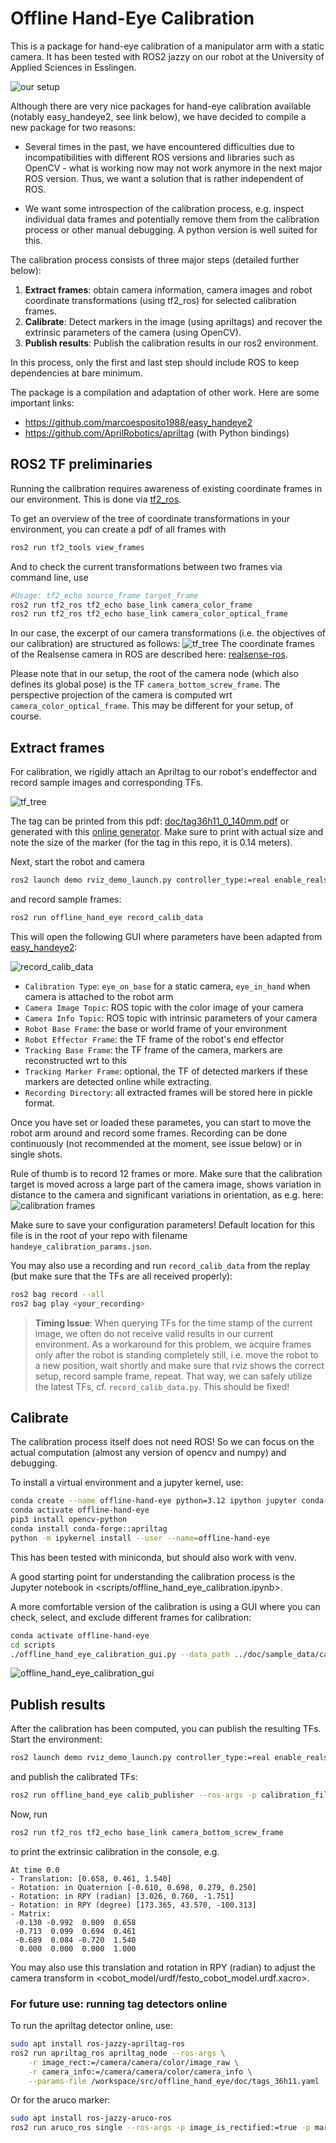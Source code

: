 # Offline Hand-Eye Calibration

This is a package for hand-eye calibration of a manipulator arm with a static camera. It has been tested with ROS2 jazzy on our robot at the University of Applied Sciences in Esslingen.

![our setup](doc/robot_camera_2.png)

Although there are very nice packages for hand-eye calibration available (notably easy_handeye2, see link below), we have decided to compile a new package for two reasons:

- Several times in the past, we have encountered difficulties due to incompatibilities with different ROS versions and libraries such as OpenCV - what is working now may not work anymore in the next major ROS version. Thus, we want a solution that is rather independent of ROS.

- We want some introspection of the calibration process, e.g. inspect individual data frames and potentially remove them from the calibration process or other manual debugging. A python version is well suited for this.

The calibration process consists of three major steps (detailed further below):

1. **Extract frames**: obtain camera information, camera images and robot coordinate transformations (using tf2_ros) for selected calibration frames.
2. **Calibrate**: Detect markers in the image (using apriltags) and recover the extrinsic parameters of the camera (using OpenCV).
3. **Publish results**: Publish the calibration results in our ros2 environment.

In this process, only the first and last step should include ROS to keep dependencies at bare minimum.

The package is a compilation and adaptation of other work. Here are some important links:

- <https://github.com/marcoesposito1988/easy_handeye2>
- <https://github.com/AprilRobotics/apriltag> (with Python bindings)

## ROS2 TF preliminaries

Running the calibration requires awareness of existing coordinate frames in our environment. This is done via [tf2_ros](https://docs.ros.org/en/jazzy/Tutorials/Intermediate/Tf2/Introduction-To-Tf2.html).

To get an overview of the tree of coordinate transformations in your environment, you can create a pdf of all frames with

```bash
ros2 run tf2_tools view_frames
```

And to check the current transformations between two frames via command line, use

```bash
#Usage: tf2_echo source_frame target_frame
ros2 run tf2_ros tf2_echo base_link camera_color_frame
ros2 run tf2_ros tf2_echo base_link camera_color_optical_frame
```

In our case, the excerpt of our camera transformations (i.e. the objectives of our calibration) are structured as follows:
![tf_tree](doc/tf_tree.png)
The coordinate frames of the Realsense camera in ROS are described here: [realsense-ros](https://github.com/IntelRealSense/realsense-ros).

Please note that in our setup, the root of the camera node (which also defines its global pose) is the TF ``camera_bottom_screw_frame``. The perspective projection of the camera is computed wrt ``camera_color_optical_frame``. This may be different for your setup, of course.

## Extract frames

For calibration, we rigidly attach an Apriltag to our robot's endeffector and record sample images and corresponding TFs.

![tf_tree](doc/apriltag1.png)

The tag can be printed from this pdf: [doc/tag36h11_0_140mm.pdf](doc/tag36h11_0_140mm.pdf) or generated with this [online generator](https://shiqiliu-67.github.io/apriltag-generator). Make sure to print with actual size and note the size of the marker (for the tag in this repo, it is 0.14 meters).

Next, start the robot and camera

```bash
ros2 launch demo rviz_demo_launch.py controller_type:=real enable_realsense_camera:=true
```

and record sample frames:

```bash
ros2 run offline_hand_eye record_calib_data
```

This will open the following GUI where parameters have been adapted from [easy_handeye2](https://github.com/marcoesposito1988/easy_handeye2):

![record_calib_data](doc/record_calib_data.png)

- ``Calibration Type``: ``eye_on_base`` for a static camera, ``eye_in_hand`` when camera is attached to the robot arm
- ``Camera Image Topic``: ROS topic with the color image of your camera
- ``Camera Info Topic``: ROS topic with intrinsic parameters of your camera
- ``Robot Base Frame``: the base or world frame of your environment
- ``Robot Effector Frame``: the TF frame of the robot's end effector
- ``Tracking Base Frame``: the TF frame of the camera, markers are reconstructed wrt to this
- ``Tracking Marker Frame``: optional, the TF of detected markers if these markers are detected online while extracting.
- ``Recording Directory``: all extracted frames will be stored here in pickle format.

Once you have set or loaded these parametes, you can start to move the robot arm around and record some frames. Recording can be done continuously (not recommended at the moment, see issue below) or in single shots.

Rule of thumb is to record 12 frames or more. Make sure that the calibration target is moved across a large part of the camera image, shows variation in distance to the camera and significant variations in orientation, as e.g. here:
![calibration frames](doc/all_frames.png)

Make sure to save your configuration parameters! Default location for this file is in the root of your repo with filename ``handeye_calibration_params.json``.

You may also use a recording and run ``record_calib_data`` from the replay (but make sure that the TFs are all received properly):

```bash
ros2 bag record --all
ros2 bag play <your_recording>
```

> **Timing Issue**: When querying TFs for the time stamp of the current image, we often do not receive valid results in our current environment. As a workaround for this problem, we acquire frames only after the robot is standing completely still, i.e. move the robot to a new position, wait shortly and make sure that rviz shows the correct setup, record sample frame, repeat. That way, we can safely utilize the latest TFs, cf. ``record_calib_data.py``. This should be fixed!

## Calibrate

The calibration process itself does not need ROS! So we can focus on the actual computation (almost any version of opencv and numpy) and debugging.

To install a virtual environment and a jupyter kernel, use:

```bash
conda create --name offline-hand-eye python=3.12 ipython jupyter conda-forge::matplotlib 
conda activate offline-hand-eye
pip3 install opencv-python
conda install conda-forge::apriltag
python -m ipykernel install --user --name=offline-hand-eye
```

This has been tested with miniconda, but should also work with venv.

A good starting point for understanding the calibration process is the Jupyter notebook in <scripts/offline_hand_eye_calibration.ipynb>.

A more comfortable version of the calibration is using a GUI where you can check, select, and exclude different frames for calibration:

```bash
conda activate offline-hand-eye
cd scripts
./offline_hand_eye_calibration_gui.py --data_path ../doc/sample_data/calibration/calibdata_2025_08_11-11_51_22 --config ../../../handeye_calibration_params.json --output ../../../handeye_calibration.json
```

![offline_hand_eye_calibration_gui](doc/offline_hand_eye_calibration_gui.png)

## Publish results

After the calibration has been computed, you can publish the resulting TFs. Start the environment:

```bash
ros2 launch demo rviz_demo_launch.py controller_type:=real enable_realsense_camera:=true
```

and publish the calibrated TFs:

```bash
ros2 run offline_hand_eye calib_publisher --ros-args -p calibration_file:=handeye_calibration.json
```

Now, run

```bash
ros2 run tf2_ros tf2_echo base_link camera_bottom_screw_frame
```

to print the extrinsic calibration in the console, e.g.

```
At time 0.0
- Translation: [0.658, 0.461, 1.540]
- Rotation: in Quaternion [-0.610, 0.698, 0.279, 0.250]
- Rotation: in RPY (radian) [3.026, 0.760, -1.751]
- Rotation: in RPY (degree) [173.365, 43.570, -100.313]
- Matrix:
 -0.130 -0.992  0.009  0.658
 -0.713  0.099  0.694  0.461
 -0.689  0.084 -0.720  1.540
  0.000  0.000  0.000  1.000
```

You may also use this translation and rotation in RPY (radian) to adjust the camera transform in <cobot_model/urdf/festo_cobot_model.urdf.xacro>.

### For future use: running tag detectors online

To run the apriltag detector online, use:

```bash
sudo apt install ros-jazzy-apriltag-ros
ros2 run apriltag_ros apriltag_node --ros-args \
    -r image_rect:=/camera/camera/color/image_raw \
    -r camera_info:=/camera/camera/color/camera_info \
    --params-file /workspace/src/offline_hand_eye/doc/tags_36h11.yaml
```

Or for the aruco marker:

```bash
sudo apt install ros-jazzy-aruco-ros
ros2 run aruco_ros single --ros-args -p image_is_rectified:=true -p marker_size:=0.1 -p marker_id:=1 -p reference_frame:=camera_link -p camera_frame:=/camera/camera/color/image_raw -p marker_frame:=camera_marker -p corner_refinement:=LINES
```
